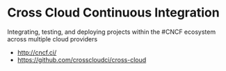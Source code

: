 # Cross Cloud Continuous Integration 

Integrating, testing, and deploying projects within the #CNCF ecosystem across multiple cloud providers

- http://cncf.ci/
- https://github.com/crosscloudci/cross-cloud